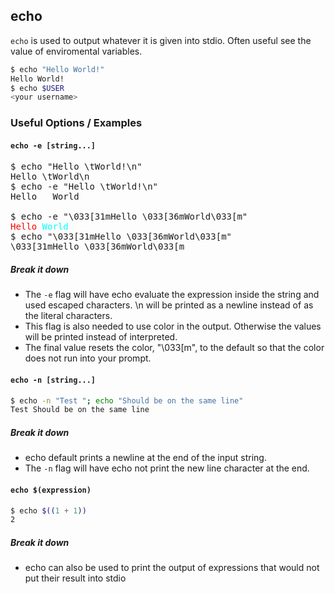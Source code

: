 ---
---

echo
--

`echo` is used to output whatever it is given into stdio. Often useful see the value of enviromental variables.

~~~ bash
$ echo "Hello World!"
Hello World!
$ echo $USER
<your username>
~~~

<!--more-->

### Useful Options / Examples

#### `echo -e [string...]`

<pre>
$ echo "Hello \tWorld!\n"
Hello \tWorld\n 
$ echo -e "Hello \tWorld!\n"
Hello   World 

$ echo -e "\033[31mHello \033[36mWorld\033[m"  
<span style="color:red;">Hello</span><span style="color:cyan;"> World</span>
$ echo "\033[31mHello \033[36mWorld\033[m"
\033[31mHello \033[36mWorld\033[m
</pre>

##### Break it down
 * The `-e` flag will have echo evaluate the expression inside the string and used
   escaped characters. \n will be printed as a newline instead of as the literal
   characters.
 * This flag is also needed to use color in the output. Otherwise the
   values will be printed instead of interpreted.
 * The final value resets the color, "\033[m", to the default so that the
   color does not run into your prompt.


#### `echo -n [string...]`

~~~ bash
$ echo -n "Test "; echo "Should be on the same line"
Test Should be on the same line
~~~

##### Break it down

 * echo default prints a newline at the end of the input string.
 * The `-n` flag will have echo not print the new line character at the end. 


#### `echo $(expression)` 

~~~ bash
$ echo $((1 + 1))
2
~~~

##### Break it down

 * echo can also be used to print the output of expressions that would not put their result
   into stdio


